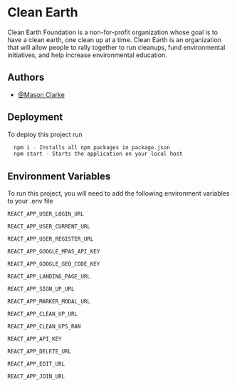 
# Clean Earth

Clean Earth Foundation is a non-for-profit organization whose goal is to have a clean earth, one clean up at a time. Clean Earth is an organization that will allow people to rally together to run cleanups, fund environmental initiatives, and help increase environmental education.

## Authors

- [@Mason Clarke](https://github.com/Masons-coding)


## Deployment

To deploy this project run

```bash
  npm i - Installs all npm packages in package.json
  npm start - Starts the application on your local host
```


## Environment Variables

To run this project, you will need to add the following environment variables to your .env file

`REACT_APP_USER_LOGIN_URL`

`REACT_APP_USER_CURRENT_URL`

`REACT_APP_USER_REGISTER_URL`

`REACT_APP_GOOGLE_MPAS_API_KEY`

`REACT_APP_GOOGLE_GEO_CODE_KEY`

`REACT_APP_LANDING_PAGE_URL`

`REACT_APP_SIGN_UP_URL`

`REACT_APP_MARKER_MODAL_URL`

`REACT_APP_CLEAN_UP_URL`

`REACT_APP_CLEAN_UPS_RAN`

`REACT_APP_API_KEY`

`REACT_APP_DELETE_URL`

`REACT_APP_EDIT_URL`

`REACT_APP_JOIN_URL`

